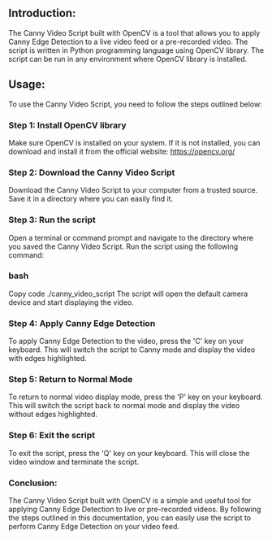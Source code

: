## Introduction:
The Canny Video Script built with OpenCV is a tool that allows you to apply Canny Edge Detection to a live video feed or a pre-recorded video. The script is written in Python programming language using OpenCV library. The script can be run in any environment where OpenCV library is installed.

## Usage:
To use the Canny Video Script, you need to follow the steps outlined below:

### Step 1: Install OpenCV library
Make sure OpenCV is installed on your system. If it is not installed, you can download and install it from the official website: https://opencv.org/

### Step 2: Download the Canny Video Script
Download the Canny Video Script to your computer from a trusted source. Save it in a directory where you can easily find it.

### Step 3: Run the script
Open a terminal or command prompt and navigate to the directory where you saved the Canny Video Script. Run the script using the following command:

### bash
Copy code
./canny_video_script
The script will open the default camera device and start displaying the video.

###  Step 4: Apply Canny Edge Detection
To apply Canny Edge Detection to the video, press the 'C' key on your keyboard. This will switch the script to Canny mode and display the video with edges highlighted.

###  Step 5: Return to Normal Mode
To return to normal video display mode, press the 'P' key on your keyboard. This will switch the script back to normal mode and display the video without edges highlighted.

###  Step 6: Exit the script
To exit the script, press the 'Q' key on your keyboard. This will close the video window and terminate the script.

###  Conclusion:
The Canny Video Script built with OpenCV is a simple and useful tool for applying Canny Edge Detection to live or pre-recorded videos. By following the steps outlined in this documentation, you can easily use the script to perform Canny Edge Detection on your video feed.